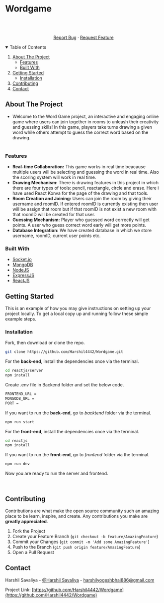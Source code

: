 # Wordgame

<br />
<p align="center">

  <p align="center">
    <br />
    <a href="https://github.com/Harshil4442/Wordgame/issues">Report Bug</a>
    ·
    <a href="https://github.com/Harshil4442/Wordgame/issues">Request Feature</a>
  </p>
</p>



<!-- TABLE OF CONTENTS -->
<details open="open">
  <summary>Table of Contents</summary >
  <ol>
    <li>
      <a href="#about-the-project">About The Project</a>
      <ul>
        <li><a href="#features">Features</a></li>
        <li><a href="#built-with">Built With</a></li>
      </ul>
    </li>
    <li>
      <a href="#getting-started">Getting Started</a>
      <ul>
        <li><a href="#installation">Installation</a></li>
      </ul>
    </li>
    <li><a href="#contributing">Contributing</a></li>
    <li><a href="#contact">Contact</a></li>
  </ol>
</details>



<!-- ABOUT THE PROJECT -->
## About The Project

- Welcome to the Word Game project, an interactive and engaging online game where users can join together in rooms to unleash their creativity and guessing skills! In this game, players take turns drawing a given word while others attempt to guess the correct word based on the drawing.<br/><br/>


### Features

- **Real-time Collaboration:** This game works in real time beacause multiple users will be selecting and guessing the word in real time. Also the scoring system will work in real time.<br/>
- **Drawing Mechanism:** There is drawing features in this project in which there are four types of tools: pencil, reactangle, circle and erase. Here i have used React Konva for the page of the drawing and that tools.<br/>
- **Room Creation and Joining:** Users can join the room by giving their username and roomID. If entered roomID is currently existing then user will be assign that room but if that roomID is not exist a new room with that roomID will be created for that user. <br />
- **Guessing Mechanism:** Player who guessed word correctly will get points. A user who guess correct word early will get more points. <br/>
- **Database Integration:** We have created database in which we store username, roomID, current user points etc.<br/>



### Built With

* [Socket.io](https://socket.io/)
* [MongoDB](https://www.mongodb.com/)
* [NodeJS](https://nodejs.org/en/)
* [ExpressJS](https://expressjs.com/)
* [ReactJS](https://reactjs.org/)

<!-- GETTING STARTED -->
## Getting Started

This is an example of how you may give instructions on setting up your project locally.
To get a local copy up and running follow these simple example steps.

### Installation


Fork, then download or clone the repo.
```bash
git clone https://github.com/Harshil4442/Wordgame.git
```

For the **back-end**, install the dependencies once via the terminal.
```bash
cd reactjs/server
npm install
```

Create .env file in Backend folder and set the below code.
```bash
FRONTEND_URL = 
MONGODB_URL =
PORT =
```

If you want to run the **back-end**, go to *backtend* folder via the terminal.
```bash
npm run start
```

For the **front-end**, install the dependencies once via the terminal.
```bash
cd reactjs
npm install
```

If you want to run the **front-end**, go to *frontend* folder via the terminal.
```bash
npm run dev
```

Now you are ready to run the server and frontend.

<br />

<!-- CONTRIBUTING -->
## Contributing

Contributions are what make the open source community such an amazing place to be learn, inspire, and create. Any contributions you make are **greatly appreciated**.

1. Fork the Project
2. Create your Feature Branch (`git checkout -b feature/AmazingFeature`)
3. Commit your Changes (`git commit -m 'Add some AmazingFeature'`)
4. Push to the Branch (`git push origin feature/AmazingFeature`)
5. Open a Pull Request


<!-- CONTACT -->
## Contact

Harshil Savaliya - [@Harshil Savaliya](https://www.linkedin.com/in/harshil-savaliya-3a7460223/) - harshilyogeshbhai886@gmail.com

Project Link: [https://github.com/Harshil4442/Wordgame](https://github.com/Harshil4442/Wordgame)